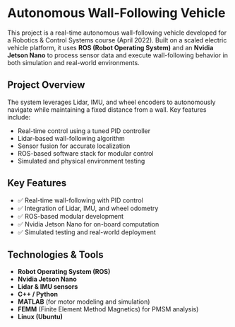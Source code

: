 # Autonomous Wall-Following Vehicle

This project is a real-time autonomous wall-following vehicle developed for a Robotics & Control Systems course (April 2022). Built on a scaled electric vehicle platform, it uses **ROS (Robot Operating System)** and an **Nvidia Jetson Nano** to process sensor data and execute wall-following behavior in both simulation and real-world environments.

## Project Overview

The system leverages Lidar, IMU, and wheel encoders to autonomously navigate while maintaining a fixed distance from a wall. Key features include:

- Real-time control using a tuned PID controller
- Lidar-based wall-following algorithm
- Sensor fusion for accurate localization
- ROS-based software stack for modular control
- Simulated and physical environment testing

## Key Features

- ✅ Real-time wall-following with PID control  
- ✅ Integration of Lidar, IMU, and wheel odometry  
- ✅ ROS-based modular development  
- ✅ Nvidia Jetson Nano for on-board computation  
- ✅ Simulated testing and real-world deployment  

## Technologies & Tools

- **Robot Operating System (ROS)**
- **Nvidia Jetson Nano**
- **Lidar & IMU sensors**
- **C++ / Python**
- **MATLAB** (for motor modeling and simulation)
- **FEMM** (Finite Element Method Magnetics) for PMSM analysis)
- **Linux (Ubuntu)**
